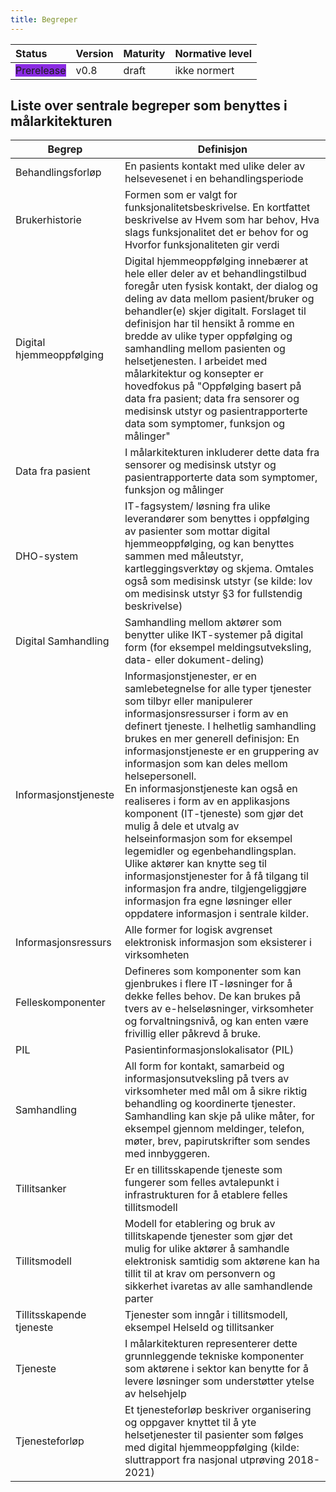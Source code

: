 ```yaml
---
title: Begreper
---
```


| Status | Version | Maturity | Normative level |
|:-------------|:------------------|:------|:-------|
| <span style="background-color:BlueViolet">Prerelease</span> | v0.8 | draft  | ikke normert |

## Liste over sentrale begreper som benyttes i målarkitekturen  

|Begrep|Definisjon|
|------|-----------|
|Behandlingsforløp|En pasients kontakt med ulike deler av helsevesenet i en behandlingsperiode|
|Brukerhistorie|Formen som er valgt for funksjonalitetsbeskrivelse. En kortfattet beskrivelse av Hvem som har behov, Hva slags funksjonalitet det er behov for og Hvorfor funksjonaliteten gir verdi|
|Digital hjemmeoppfølging|Digital hjemmeoppfølging innebærer at hele eller deler av et behandlingstilbud foregår uten fysisk kontakt, der dialog og deling av data mellom pasient/bruker og behandler(e) skjer digitalt. Forslaget til definisjon har til hensikt å romme en bredde av ulike typer oppfølging og samhandling mellom pasienten og helsetjenesten. I arbeidet med målarkitektur og konsepter er hovedfokus på "Oppfølging basert på data fra pasient; data fra sensorer og medisinsk utstyr og pasientrapporterte data som symptomer, funksjon og målinger"|
|Data fra pasient|I målarkitekturen inkluderer dette data fra sensorer og medisinsk utstyr og pasientrapporterte data som symptomer, funksjon og målinger|
|DHO-system|IT-fagsystem/ løsning fra ulike leverandører som benyttes i oppfølging av pasienter som  mottar digital hjemmeoppfølging, og kan benyttes sammen med måleutstyr, kartleggingsverktøy og skjema. Omtales også som medisinsk utstyr (se kilde: lov om medisinsk utstyr §3 for fullstendig beskrivelse)|
|Digital Samhandling|Samhandling mellom aktører som benytter ulike IKT-systemer på digital form (for eksempel meldingsutveksling, data- eller dokument-deling)|
|Informasjonstjeneste|Informasjonstjenester, er en samlebetegnelse for alle typer tjenester som tilbyr eller manipulerer informasjonsressurser i form av en definert tjeneste. I helhetlig samhandling brukes en mer generell definisjon: En informasjonstjeneste er en gruppering av informasjon som kan deles mellom helsepersonell.</br>En informasjonstjeneste kan også en realiseres i form av en applikasjons komponent (IT-tjeneste) som gjør det mulig å dele et utvalg av helseinformasjon som for eksempel legemidler og egenbehandlingsplan. Ulike aktører kan knytte seg til informasjonstjenester for å få tilgang til informasjon fra andre, tilgjengeliggjøre informasjon fra egne løsninger eller oppdatere informasjon i sentrale kilder.|
|Informasjonsressurs|Alle former for logisk avgrenset elektronisk informasjon som eksisterer i virksomheten|
|Felleskomponenter|Defineres som komponenter som kan gjenbrukes i flere IT-løsninger for å dekke felles behov. De kan brukes på tvers av e-helseløsninger, virksomheter og forvaltningsnivå, og kan enten være frivillig eller påkrevd å bruke.|
|PIL|Pasientinformasjonslokalisator (PIL)
|Samhandling|All form for kontakt, samarbeid og informasjonsutveksling på tvers av virksomheter med mål om å sikre riktig behandling og koordinerte tjenester. Samhandling kan skje på ulike måter, for eksempel gjennom meldinger, telefon, møter, brev, papirutskrifter som sendes med innbyggeren.|
|Tillitsanker|Er en tillitsskapende tjeneste som fungerer som felles avtalepunkt i infrastrukturen for å etablere felles tillitsmodell|
|Tillitsmodell|Modell for etablering og bruk av tillitskapende tjenester som gjør det mulig for ulike aktører å samhandle elektronisk samtidig som aktørene kan ha tillit til at krav om personvern og sikkerhet ivaretas av alle samhandlende parter|
|Tillitsskapende tjeneste|Tjenester som inngår i tillitsmodell, eksempel HelseId og tillitsanker|
|Tjeneste|I målarkitekturen representerer dette grunnleggende tekniske komponenter som aktørene i sektor kan benytte for å levere løsninger som understøtter ytelse av helsehjelp|
|Tjenesteforløp|Et tjenesteforløp beskriver organisering og oppgaver knyttet til å yte helsetjenester til pasienter som følges med digital hjemmeoppfølging (kilde: sluttrapport fra nasjonal utprøving 2018-2021)| <!-- Tjenesteforløp er helt generelt og trenger ikke være knyttet til DHO, har du kilde her?-->